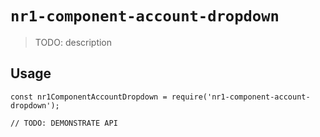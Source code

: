 # `nr1-component-account-dropdown`

> TODO: description

## Usage

```
const nr1ComponentAccountDropdown = require('nr1-component-account-dropdown');

// TODO: DEMONSTRATE API
```

